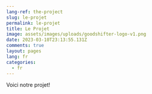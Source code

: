 ```yaml
---
lang-ref: the-project
slug: le-projet
permalink: le-projet
title: Le Projet
image: assets/images/uploads/goodshifter-logo-v1.png
date: 2023-03-10T23:13:55.131Z
comments: true
layout: pages
lang: fr
categories:
  - fr
---
```

Voici notre projet!